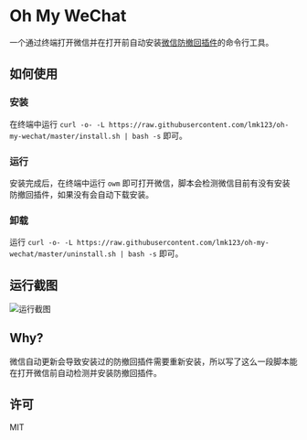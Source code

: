 # Oh My WeChat

一个通过终端打开微信并在打开前自动安装[微信防撤回插件](https://github.com/TKkk-iOSer/WeChatPlugin-MacOS)的命令行工具。

## 如何使用

### 安装

在终端中运行 `curl -o- -L https://raw.githubusercontent.com/lmk123/oh-my-wechat/master/install.sh | bash -s` 即可。

### 运行

安装完成后，在终端中运行 `owm` 即可打开微信，脚本会检测微信目前有没有安装防撤回插件，如果没有会自动下载安装。

### 卸载

运行 `curl -o- -L https://raw.githubusercontent.com/lmk123/oh-my-wechat/master/uninstall.sh | bash -s` 即可。

## 运行截图

![运行截图](https://user-images.githubusercontent.com/5035625/35378753-d7c202f2-01ee-11e8-8b71-afe38e8cda56.png)

## Why?

微信自动更新会导致安装过的防撤回插件需要重新安装，所以写了这么一段脚本能在打开微信前自动检测并安装防撤回插件。

## 许可

MIT
